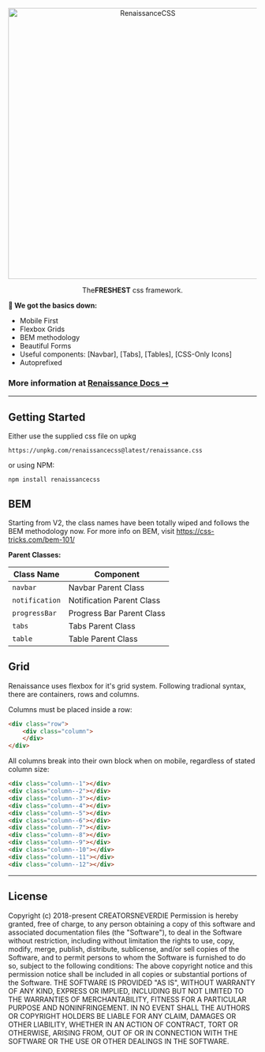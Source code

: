 <p align="center">
<a href="https://renaissancecss.com" target="_blank">
<img alt="RenaissanceCSS" title="RenaissanceCSS" src="https://i.imgur.com/GcGK7aO.gif" width="550">
</a>
</p>
<p align="center">The<b>FRESHEST</b> css framework.</p>

**🎨 We got the basics down:**

- Mobile First
- Flexbox Grids
- BEM methodology
- Beautiful Forms
- Useful components: [Navbar], [Tabs], [Tables], [CSS-Only Icons]
- Autoprefixed


### More information at [Renaissance Docs ➞](https://renaissancecss.com/docs)


---

## Getting Started

Either use the supplied css file on upkg

    https://unpkg.com/renaissancecss@latest/renaissance.css

or using NPM:

    npm install renaissancecss


## BEM

Starting from V2, the class names have been totally wiped and follows the BEM methodology now. For more info on BEM, visit https://css-tricks.com/bem-101/

**Parent Classes:**

| Class Name                  | Component                              |
|-----------------------------|--------------------------------------------------|
| `navbar`                    | Navbar Parent Class                              |
| `notification`              | Notification Parent Class                        |
| `progressBar`               | Progress Bar Parent Class                        |
| `tabs`                      | Tabs Parent Class                                |
| `table`                     | Table Parent Class                               |



## Grid

Renaissance uses flexbox for it's grid system. Following tradional syntax, there are containers, rows and columns.

Columns must be placed inside a row:
```html
<div class="row">
    <div class="column">
    </div>
</div>
```
All columns break into their own block when on mobile, regardless of stated column size:
```html
<div class="column--1"></div>
<div class="column--2"></div>
<div class="column--3"></div>
<div class="column--4"></div>
<div class="column--5"></div>
<div class="column--6"></div>
<div class="column--7"></div>
<div class="column--8"></div>
<div class="column--9"></div>
<div class="column--10"></div>
<div class="column--11"></div>
<div class="column--12"></div>
```


---

## License

Copyright (c) 2018-present CREATORSNEVERDIE
Permission is hereby granted, free of charge, to any person obtaining a copy of this software and associated documentation files (the "Software"), to deal in the Software without restriction, including without limitation the rights to use, copy, modify, merge, publish, distribute, sublicense, and/or sell copies of the Software, and to permit persons to whom the Software is furnished to do so, subject to the following conditions:
The above copyright notice and this permission notice shall be included in all copies or substantial portions of the Software.
THE SOFTWARE IS PROVIDED "AS IS", WITHOUT WARRANTY OF ANY KIND, EXPRESS OR IMPLIED, INCLUDING BUT NOT LIMITED TO THE WARRANTIES OF MERCHANTABILITY, FITNESS FOR A PARTICULAR PURPOSE AND NONINFRINGEMENT. IN NO EVENT SHALL THE AUTHORS OR COPYRIGHT HOLDERS BE LIABLE FOR ANY CLAIM, DAMAGES OR OTHER LIABILITY, WHETHER IN AN ACTION OF CONTRACT, TORT OR OTHERWISE, ARISING FROM, OUT OF OR IN CONNECTION WITH THE SOFTWARE OR THE USE OR OTHER DEALINGS IN THE SOFTWARE. 

 

